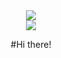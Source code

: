 <!--
**yilinny/yilinny** is a ✨ _special_ ✨ repository because its `README.md` (this file) appears on your GitHub profile.

Here are some ideas to get you started:

- 🔭 I’m currently working on ...
- 🌱 I’m currently learning ...
- 👯 I’m looking to collaborate on ...
- 🤔 I’m looking for help with ...
- 💬 Ask me about ...
- 📫 How to reach me: ...
- 😄 Pronouns: ...
- ⚡ Fun fact: ...
-->
<div id="header" align ="center">
  <img src="https://i.giphy.com/media/v1.Y2lkPTc5MGI3NjExb295ZDdyY3YzdWE5OXZlbGxjbjZ1bzVyYWNkZnAyNzkyN3V5djZvMCZlcD12MV9pbnRlcm5hbF9naWZfYnlfaWQmY3Q9Zw/HzPtbOKyBoBFsK4hyc/giphy.gif"/>
</div>

<div id= "badges" align ="center">
  <a href= "">
    <img src ="https://img.shields.io/badge/LinkedIn-blue?logo=linkedin&logoColor=white&style=for-the-badge"/>
  </a>

#Hi there!
